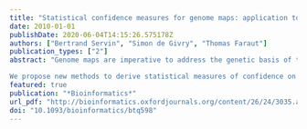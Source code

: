 ```yaml
---
title: "Statistical confidence measures for genome maps: application to the validation of genome assemblies"
date: 2010-01-01
publishDate: 2020-06-04T14:15:26.575178Z
authors: ["Bertrand Servin", "Simon de Givry", "Thomas Faraut"]
publication_types: ["2"]
abstract: "Genome maps are imperative to address the genetic basis of the biology of an organism. While a growing number of genomes are being sequenced providing the ultimate genome maps—this being done at an even faster pace now using new generation sequencers—the process of constructing intermediate maps to build and validate a genome assembly remains an important component for producing complete genome sequences. However, current mapping approach lack statistical confidence measures necessary to identify precisely relevant inconsistencies between a genome map and an assembly.

We propose new methods to derive statistical measures of confidence on genome maps using a comparative model for radiation hybrid data. We describe algorithms allowing to (i) sample from a distribution of maps and (ii) exploit this distribution to construct robust maps. We provide an example of application of these methods on a dog dataset that demonstrates the interest of our approach."
featured: true
publication: "*Bioinformatics*"
url_pdf: "http://bioinformatics.oxfordjournals.org/content/26/24/3035.abstract"
doi: "10.1093/bioinformatics/btq598"
---
```


